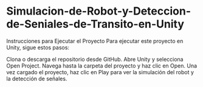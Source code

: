 # Simulacion-de-Robot-y-Deteccion-de-Seniales-de-Transito-en-Unity

Instrucciones para Ejecutar el Proyecto
Para ejecutar este proyecto en Unity, sigue estos pasos:

Clona o descarga el repositorio desde GitHub.
Abre Unity y selecciona Open Project.
Navega hasta la carpeta del proyecto y haz clic en Open.
Una vez cargado el proyecto, haz clic en Play para ver la simulación del robot y la detección de señales.
